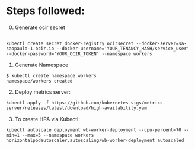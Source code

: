 # Steps followed: 

0. Generate ocir secret

```shell

kubectl create secret docker-registry ocirsecret --docker-server=sa-saopaulo-1.ocir.io --docker-username='YOUR_TENANCY_HASH/service_user' --docker-password='YOUR_OCIR_TOKEN' --namespace workers

```

1. Generate Namespace

```shell
$ kubectl create namespace workers
namespace/workers created
```

2. Deploy metrics server:

```shell
kubectl apply -f https://github.com/kubernetes-sigs/metrics-server/releases/latest/download/high-availability.yam
```

3. To create HPA via Kubectl: 

```shell
kubectl autoscale deployment wb-worker-deployment --cpu-percent=70 --min=1 --max=5 --namespace workers
horizontalpodautoscaler.autoscaling/wb-worker-deployment autoscaled
```
